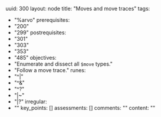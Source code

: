 uuid: 300
layout: node
title: "Moves and move traces"
tags:
 - "%arvo"
prerequisites:
  - "200"
  - "299"
postrequisites:
  - "301"
  - "303"
  - "353"
  - "485"
objectives:
  - "Enumerate and dissect all `$move` types."
  - "Follow a move trace."
runes:
  - "^|"
  - "^&"
  - "^?"
  - "|~"
  - "|?"
irregular:
  - ""
key_points: []
assessments: []
comments: ""
content: ""